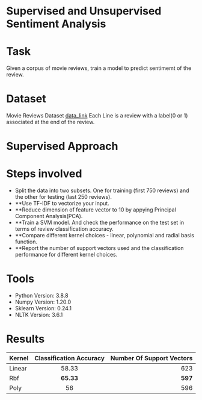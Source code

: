 # Supervised and Unsupervised Sentiment Analysis

# Task
Given a corpus of movie reviews, train a model to predict sentimemt of the review.

# Dataset
Movie Reviews Dataset [data_link](http://www.leap.ee.iisc.ac.in/sriram/teaching/MLSP21/assignments/movieReviews1000.txt)
Each Line is a review with a label(0 or 1) associated at the end of the review.

# Supervised Approach

# Steps involved
- Split the data into two subsets. One for training (first 750 reviews) and the other for testing (last 250 reviews). 
- **Use TF-IDF to vectorize your input.
- **Reduce dimension of feature vector to 10 by appying Principal Component Analysis(PCA).
- **Train a SVM model. And check the performance on the test set in terms of review classification accuracy.
- **Compare different kernel choices - linear, polynomial and radial basis function.
- **Report the number of support vectors used and the classification performance for different kernel choices.

# Tools
- Python Version: 3.8.8
- Numpy Version: 1.20.0
- Sklearn Version: 0.24.1
- NLTK Version: 3.6.1

# Results

| Kernel       | Classification Accuracy           | Number Of Support Vectors |
| ------------- |:-------------:| -----:|
| Linear      | 58.33 | 623 |
| Rbf  | **65.33**      |   **597** |
| Poly   | 56     | 596  |
